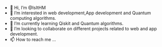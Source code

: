 - 👋 Hi, I’m @IsItHM
- 👀 I’m interested in web development,App development and Quantum computing algorithms.
- 🌱 I’m currently learning Qiskit and Quantum algorithms.
- 💞️ I’m looking to collaborate on different projects related to web and app development.
- 📫 How to reach me ...

<!---
IsItHM/IsItHM is a ✨ special ✨ repository because its `README.md` (this file) appears on your GitHub profile.
You can click the Preview link to take a look at your changes.
--->
